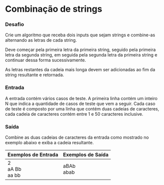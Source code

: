 # Combinação de strings
### Desafio
Crie um algoritmo que receba dois inputs que sejam strings e combine-as alternando as letras de cada string.

Deve começar pela primeira letra da primeira string, seguido pela primeira letra da segunda string, em seguida pela segunda letra da primeira string e continuar dessa forma sucessivamente.

As letras restantes da cadeia mais longa devem ser adicionadas ao fim da string resultante e retornada.

### Entrada
A entrada contém vários casos de teste. A primeira linha contém um inteiro N que indica a quantidade de casos de teste que vem a seguir. Cada caso de teste é composto por uma linha que contém duas cadeias de caracteres, cada cadeia de caracteres contém entre 1 e 50 caracteres inclusive.

### Saída
Combine as duas cadeias de caracteres da entrada como mostrado no exemplo abaixo e exiba a cadeia resultante.
 
| Exemplos de Entrada  | Exemplos de Saída  | 
 |---|---|
 | 2 <br> aA Bb <br> aa bb | aBAb <br> abab |